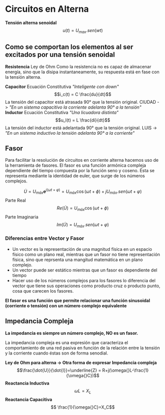 # Circuitos en Alterna
**Tensión alterna senoidal**
$$u(t) = U_{max} . sen(wt)$$

## Como se comportan los elementos al ser excitados por una tensión senoidal
**Resistencia**
Ley de Ohm 
Como la resistencia no es capaz de almacenar energía, sino que la disipa instantaneamente, su respuesta está en fase con la tensión alterna. 

**Capacitor**
Ecuación Constitutiva
*"Inteligente con down"*
$$i_c(t) = C \frac{du}{dt}$$
La tensión del capacitor está atrasada 90° que la tensión original. 
CIUDAD -> *"En un sistema capacitivo la corriente adelanta 90° a la tensión"*
**Inductor**
Ecuación Constitutiva
*"Una licuadora distinta"*
$$u_l(t) = L \frac{di}{dt}$$
La tensión del inductor está adelantada 90° que la tensión original.
LUIS -> *"En un sistema inductivo la tensión adelanta 90° a la corriente"* 

## Fasor
Para facilitar la resolución de circuitos en corriente alterna hacemos uso de la herramienta de fasores.
El fasor es una función armónica compleja dependiente del tiempo compuesta por la función seno y coseno. Ésta se representa mediante la identidad de euler, que surge de los números complejos. 

$$\dot{U} = U_{máx} \mathbf{e}^{j(\omega t + \varphi)} = U_{máx} \cos(\omega t + \phi) + j U_{máx}. sen(\omega t + \varphi)$$
Parte Real 
$$Re(\dot{U})=  U_{máx} \cos(\omega t + \phi) $$
Parte Imaginaria 
$$Im(\dot{U})=    U_{máx}. sen(\omega t + \varphi)$$

### Diferencias entre Vector y Fasor
- Un vector es la representación de una magnitud física en un espacio físico como un plano real, mientras que un fasor no tiene representación física, sino que reprsenta una mangitud matemática en un plano complejo.
- Un vector puede ser estático mientras que un fasor es dependiente del tiempo
- Hacer uso de los números complejos para los fasores lo diferencia del vector que tiene sus operaciones como producto cruz o producto punto, cosa que carecen los fasores.

**El fasor es una función que permite relacionar una función sinusoidal (corriente o tensión) con un número complejo equivalente**

## Impedancia Compleja
**La impedancia es siempre un número complejo, NO es un fasor.**

La impedancia compleja es una expresión que caracteriza el comportamiento de una red
pasiva en función de la relación entre la tensión y la corriente cuando éstas son de forma senodial.

**Ley de Ohm para alterna -> Otra forma de expresar Impedancia compleja**
$$\frac{\dot{U}}{\dot{I}}=\underline{Z} = R+j(\omega{}L-\frac{1}{\omega{}C})$$
**Reactancia Inductiva**
$$ \omega{}L=X_L$$
**Reactancia Capacitiva**
$$ \frac{1}{\omega{}C}=X_C$$
